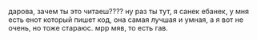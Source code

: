 дарова, зачем ты это читаеш???? ну раз ты тут, я санек ебанек, у мня есть енот который пишет код, она самая лучшая и умная, а я вот не очень, но тоже стараюс. мрр мяв, то есть гав.

<!---
denpeccyc/denpeccyc is a ✨ special ✨ repository because its `README.md` (this file) appears on your GitHub profile.
You can click the Preview link to take a look at your changes.
--->
